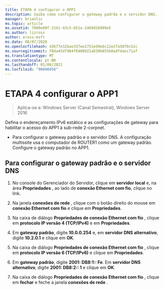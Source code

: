```yaml
---
title: ETAPA 4 configurar o APP1
description: Saiba como configurar o gateway padrão e o servidor DNS.
manager: brianlic
ms.topic: article
ms.assetid: 7000e80f-31b1-43c5-b51e-1469d26909e5
ms.author: lizross
author: eross-msft
ms.date: 08/07/2020
ms.openlocfilehash: 43b77e32bae337ee1751ed9e6c12e2fa30f0c52c
ms.sourcegitcommit: f8da45df984f0400922a8306855b0adfdaec71af
ms.translationtype: MT
ms.contentlocale: pt-BR
ms.lasthandoff: 01/08/2021
ms.locfileid: "98040456"
---
```

# <a name="step-4-configure-app1"></a>ETAPA 4 configurar o APP1

>Aplica-se a: Windows Server (Canal Semestral), Windows Server 2016

Defina o endereçamento IPv6 estático e as configurações de gateway para habilitar o acesso do APP1 à sub-rede 2-corpnet.

- Para configurar o gateway padrão e o servidor DNS. A configuração multissite usa o computador de ROUTER1 como um gateway padrão. Configure o gateway padrão no APP1.

## <a name="to-configure-the-default-gateway-and-dns-server"></a>Para configurar o gateway padrão e o servidor DNS

1.  No console do Gerenciador do Servidor, clique em **servidor local** e, na área **Propriedades** , ao lado de **conexão Ethernet com fio**, clique no link.

2.  Na janela **conexões de rede** , clique com o botão direito do mouse em **conexão Ethernet com fio** e clique em **Propriedades**.

3.  Na caixa de diálogo **Propriedades de conexão Ethernet com fio** , clique em **protocolo IP versão 4 (TCP/IPv4)** e em **Propriedades**.

4.  Em **gateway padrão**, digite **10.0.0.254** e, em **servidor DNS alternativo**, digite **10.2.0.1** e clique em **OK**.

5.  Na caixa de diálogo **Propriedades de conexão Ethernet com fio** , clique em **protocolo IP versão 6 (TCP/IPv6)** e clique em **Propriedades**.

6.  Em **gateway padrão**, digite **2001: DB8:1:: Fe**. Em **servidor DNS alternativo**, digite **2001: DB8:2:: 1** e clique em **OK**.

7.  Na caixa de diálogo **Propriedades de conexão Ethernet com fio** , clique em **fechar** e feche a janela **conexões de rede** .



